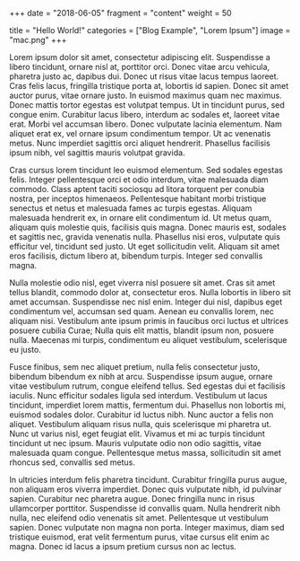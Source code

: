 +++
date = "2018-06-05"
fragment = "content"
weight = 50

title = "Hello World!"
categories = ["Blog Example", "Lorem Ipsum"]
image = "mac.png"
+++

Lorem ipsum dolor sit amet, consectetur adipiscing elit. Suspendisse a libero tincidunt, ornare nisl at, porttitor orci. Donec vitae arcu vehicula, pharetra justo ac, dapibus dui. Donec ut risus vitae lacus tempus laoreet. Cras felis lacus, fringilla tristique porta at, lobortis id sapien. Donec sit amet auctor purus, vitae ornare justo. In euismod maximus quam nec maximus. Donec mattis tortor egestas est volutpat tempus. Ut in tincidunt purus, sed congue enim. Curabitur lacus libero, interdum ac sodales et, laoreet vitae erat. Morbi vel accumsan libero. Donec vulputate lacinia elementum. Nam aliquet erat ex, vel ornare ipsum condimentum tempor. Ut ac venenatis metus. Nunc imperdiet sagittis orci aliquet hendrerit. Phasellus facilisis ipsum nibh, vel sagittis mauris volutpat gravida.

Cras cursus lorem tincidunt leo euismod elementum. Sed sodales egestas felis. Integer pellentesque orci et odio interdum, vitae malesuada diam commodo. Class aptent taciti sociosqu ad litora torquent per conubia nostra, per inceptos himenaeos. Pellentesque habitant morbi tristique senectus et netus et malesuada fames ac turpis egestas. Aliquam malesuada hendrerit ex, in ornare elit condimentum id. Ut metus quam, aliquam quis molestie quis, facilisis quis magna. Donec mauris est, sodales et sagittis nec, gravida venenatis nulla. Phasellus nisi eros, vulputate quis efficitur vel, tincidunt sed justo. Ut eget sollicitudin velit. Aliquam sit amet eros facilisis, dictum libero at, bibendum turpis. Integer sed convallis magna.

Nulla molestie odio nisl, eget viverra nisl posuere sit amet. Cras sit amet tellus blandit, commodo dolor at, consectetur eros. Nulla lobortis in libero sit amet accumsan. Suspendisse nec nisl enim. Integer dui nisl, dapibus eget condimentum vel, accumsan sed quam. Aenean eu convallis lorem, nec aliquam nisi. Vestibulum ante ipsum primis in faucibus orci luctus et ultrices posuere cubilia Curae; Nulla quis elit mattis, blandit ipsum non, posuere nulla. Maecenas mi turpis, condimentum eu aliquet vestibulum, scelerisque eu justo.

Fusce finibus, sem nec aliquet pretium, nulla felis consectetur justo, bibendum bibendum ex nibh at arcu. Suspendisse ipsum augue, ornare vitae vestibulum rutrum, congue eleifend tellus. Sed egestas dui et facilisis iaculis. Nunc efficitur sodales ligula sed interdum. Vestibulum ut lacus tincidunt, imperdiet lorem mattis, fermentum dui. Phasellus non lobortis mi, euismod sodales dolor. Curabitur id luctus nibh. Nunc auctor a felis non aliquet. Vestibulum aliquam risus nulla, quis scelerisque mi pharetra ut. Nunc ut varius nisl, eget feugiat elit. Vivamus et mi ac turpis tincidunt tincidunt ut nec ipsum. Mauris vulputate odio non odio sagittis, vitae malesuada quam congue. Pellentesque metus massa, sollicitudin sit amet rhoncus sed, convallis sed metus.

In ultricies interdum felis pharetra tincidunt. Curabitur fringilla purus augue, non aliquam eros viverra imperdiet. Donec quis vulputate nibh, id pulvinar sapien. Curabitur nec pharetra augue. Donec fringilla nunc in risus ullamcorper porttitor. Suspendisse id convallis quam. Nulla hendrerit nibh nulla, nec eleifend odio venenatis sit amet. Pellentesque ut vestibulum sapien. Donec vulputate non magna non porta. Integer maximus, diam sed tristique euismod, erat velit fermentum purus, vitae cursus elit enim ac magna. Donec id lacus a ipsum pretium cursus non ac lectus.
